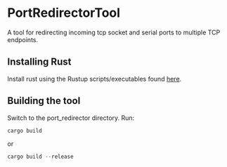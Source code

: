# PortRedirectorTool

A tool for redirecting incoming tcp socket and serial ports to multiple TCP endpoints.

## Installing Rust

Install rust using the Rustup scripts/executables found [here](https://www.rust-lang.org/tools/install).


## Building the tool

Switch to the port_redirector directory. Run:

```rust
cargo build
```

or 

```rust
cargo build --release
```